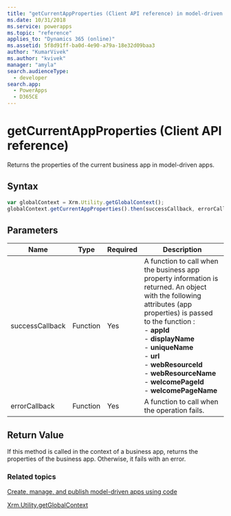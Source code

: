 ```yaml
---
title: "getCurrentAppProperties (Client API reference) in model-driven apps| MicrosoftDocs"
ms.date: 10/31/2018
ms.service: powerapps
ms.topic: "reference"
applies_to: "Dynamics 365 (online)"
ms.assetid: 5f8d91ff-ba0d-4e90-a79a-18e32d09baa3
author: "KumarVivek"
ms.author: "kvivek"
manager: "amyla"
search.audienceType: 
  - developer
search.app: 
  - PowerApps
  - D365CE
---
```

# getCurrentAppProperties (Client API reference)



Returns the properties of the current business app in model-driven apps.

## Syntax

```JavaScript
var globalContext = Xrm.Utility.getGlobalContext();
globalContext.getCurrentAppProperties().then(successCallback, errorCallback);
``` 

## Parameters

|Name |Type |Required |Description |
|---|---|---|---|
|successCallback |Function |Yes |A function to call when the business app property information is returned. An object with the following attributes (app properties) is passed to the function :<br/>- **appId**<br/>- **displayName**<br/>- **uniqueName**<br/>- **url**<br/>- **webResourceId**<br/>- **webResourceName**<br/>- **welcomePageId**<br/>- **welcomePageName**|
|errorCallback |Function |Yes |A function to call when the operation fails.  |

## Return Value

If this method is called in the context of a business app, returns the properties of the business app. Otherwise, it fails with an error.

### Related topics

[Create, manage, and publish model-driven apps using code](../../../../create-manage-model-driven-apps-using-code.md)

[Xrm.Utility.getGlobalContext](../getGlobalContext.md) 



